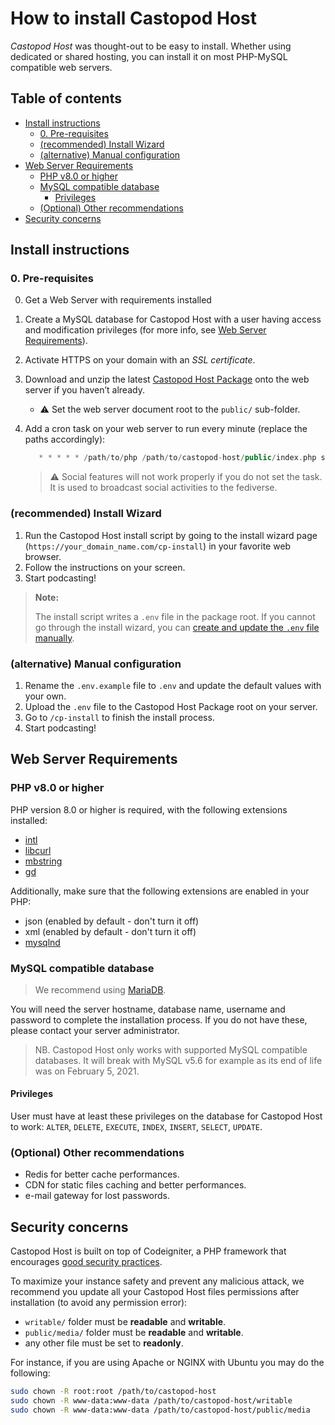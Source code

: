 # How to install Castopod Host <!-- omit in toc -->

_Castopod Host_ was thought-out to be easy to install. Whether using dedicated
or shared hosting, you can install it on most PHP-MySQL compatible web servers.

## Table of contents <!-- omit in toc -->

- [Install instructions](#install-instructions)
  - [0. Pre-requisites](#0-pre-requisites)
  - [(recommended) Install Wizard](#recommended-install-wizard)
  - [(alternative) Manual configuration](#alternative-manual-configuration)
- [Web Server Requirements](#web-server-requirements)
  - [PHP v8.0 or higher](#php-v80-or-higher)
  - [MySQL compatible database](#mysql-compatible-database)
    - [Privileges](#privileges)
  - [(Optional) Other recommendations](#optional-other-recommendations)
- [Security concerns](#security-concerns)

## Install instructions

### 0. Pre-requisites

0. Get a Web Server with requirements installed
1. Create a MySQL database for Castopod Host with a user having access and
   modification privileges (for more info, see
   [Web Server Requirements](#web-server-requirements)).
2. Activate HTTPS on your domain with an _SSL certificate_.
3. Download and unzip the latest
   [Castopod Host Package](https://code.podlibre.org/podlibre/castopod-host/-/releases)
   onto the web server if you haven’t already.
   - ⚠️ Set the web server document root to the `public/` sub-folder.
4. Add a cron task on your web server to run every minute (replace the paths
   accordingly):

   ```php
      * * * * * /path/to/php /path/to/castopod-host/public/index.php scheduled-activities
   ```

   > ⚠️ Social features will not work properly if you do not set the task. It is
   > used to broadcast social activities to the fediverse.

### (recommended) Install Wizard

1. Run the Castopod Host install script by going to the install wizard page
   (`https://your_domain_name.com/cp-install`) in your favorite web browser.
2. Follow the instructions on your screen.
3. Start podcasting!

> **Note:**
>
> The install script writes a `.env` file in the package root. If you cannot go
> through the install wizard, you can
> [create and update the `.env` file manually](#alternative-manual-configuration).

### (alternative) Manual configuration

1. Rename the `.env.example` file to `.env` and update the default values with
   your own.
2. Upload the `.env` file to the Castopod Host Package root on your server.
3. Go to `/cp-install` to finish the install process.
4. Start podcasting!

## Web Server Requirements

### PHP v8.0 or higher

PHP version 8.0 or higher is required, with the following extensions installed:

- [intl](https://php.net/manual/en/intl.requirements.php)
- [libcurl](https://php.net/manual/en/curl.requirements.php)
- [mbstring](https://php.net/manual/en/mbstring.installation.php)
- [gd](https://www.php.net/manual/en/image.installation.php)

Additionally, make sure that the following extensions are enabled in your PHP:

- json (enabled by default - don't turn it off)
- xml (enabled by default - don't turn it off)
- [mysqlnd](https://php.net/manual/en/mysqlnd.install.php)

### MySQL compatible database

> We recommend using [MariaDB](https://mariadb.org).

You will need the server hostname, database name, username and password to
complete the installation process. If you do not have these, please contact your
server administrator.

> NB. Castopod Host only works with supported MySQL compatible databases. It
> will break with MySQL v5.6 for example as its end of life was on February
> 5, 2021.

#### Privileges

User must have at least these privileges on the database for Castopod Host to
work: `ALTER`, `DELETE`, `EXECUTE`, `INDEX`, `INSERT`, `SELECT`, `UPDATE`.

### (Optional) Other recommendations

- Redis for better cache performances.
- CDN for static files caching and better performances.
- e-mail gateway for lost passwords.

## Security concerns

Castopod Host is built on top of Codeigniter, a PHP framework that encourages
[good security practices](https://codeigniter.com/user_guide/concepts/security.html).

To maximize your instance safety and prevent any malicious attack, we recommend
you update all your Castopod Host files permissions after installation (to avoid
any permission error):

- `writable/` folder must be **readable** and **writable**.
- `public/media/` folder must be **readable** and **writable**.
- any other file must be set to **readonly**.

For instance, if you are using Apache or NGINX with Ubuntu you may do the
following:

```bash
sudo chown -R root:root /path/to/castopod-host
sudo chown -R www-data:www-data /path/to/castopod-host/writable
sudo chown -R www-data:www-data /path/to/castopod-host/public/media
```
